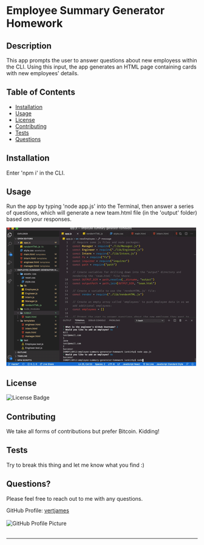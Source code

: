   # Employee Summary Generator Homework

  ## Description
  This app prompts the user to answer questions about new employess within the CLI. Using this input, the app generates an HTML page containing cards with new employees' details.

  ## Table of Contents
  * [Installation](#installation)
  * [Usage](#usage)
  * [License](#license)
  * [Contributing](#contributing)
  * [Tests](#tests)
  * [Questions](#questions)
  
  <a name="installation"></a>
  ## Installation
  Enter 'npm i' in the CLI.
  
  <a name="usage"></a>
  ## Usage
  Run the app by typing 'node app.js' into the Terminal, then answer a series of questions, which will generate a new team.html file (in the 'output' folder) based on your responses.

  ![Employee Summary Generator Demo](./assets/employee-summary-generator-DEMO.gif)

  <a name="license"></a>
  ## License
  <img src='https://img.shields.io/badge/License-The Unlicense-blue' alt='License Badge'>
      
  <a name="contributing"></a>
  ## Contributing
  We take all forms of contributions but prefer Bitcoin. Kidding! 

  <a name="tests"></a>
  ## Tests
  Try to break this thing and let me know what you find :)

  <a name="questions"></a>
  ## Questions?
  Please feel free to reach out to me with any questions.

  GitHub Profile: <a href='https://github.com/vertjames'>vertjames</a></br></br>
  <img src='https://avatars1.githubusercontent.com/u/61360856?v=4' height='100px' alt='GitHub Profile Picture'></br></br>
  _ _ _